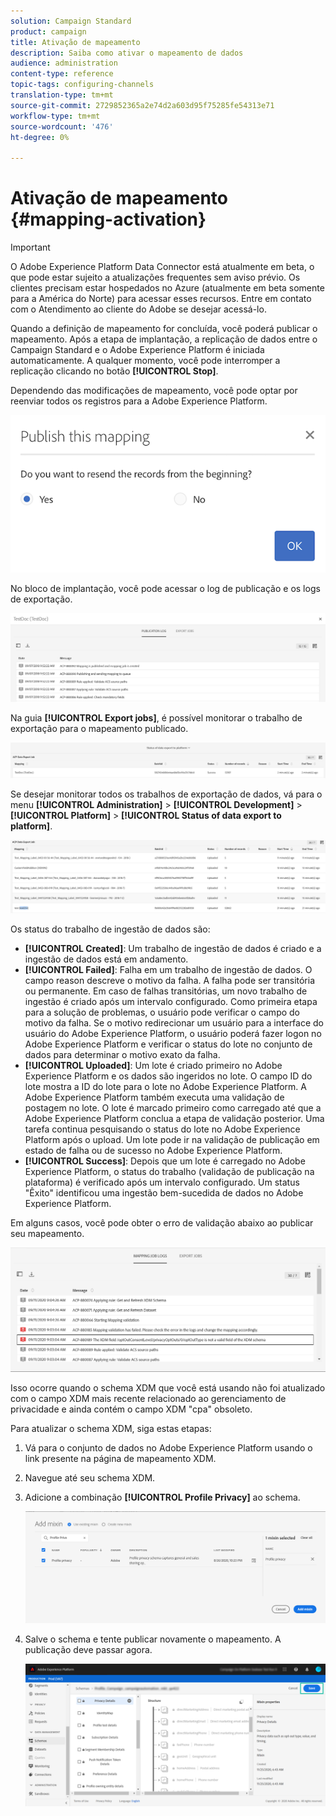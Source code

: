 ```yaml
---
solution: Campaign Standard
product: campaign
title: Ativação de mapeamento
description: Saiba como ativar o mapeamento de dados
audience: administration
content-type: reference
topic-tags: configuring-channels
translation-type: tm+mt
source-git-commit: 2729852365a2e74d2a603d95f75285fe54313e71
workflow-type: tm+mt
source-wordcount: '476'
ht-degree: 0%

---
```



# Ativação de mapeamento {#mapping-activation}

>[!IMPORTANT]
>
>O Adobe Experience Platform Data Connector está atualmente em beta, o que pode estar sujeito a atualizações frequentes sem aviso prévio. Os clientes precisam estar hospedados no Azure (atualmente em beta somente para a América do Norte) para acessar esses recursos. Entre em contato com o Atendimento ao cliente do Adobe se desejar acessá-lo.

Quando a definição de mapeamento for concluída, você poderá publicar o mapeamento. Após a etapa de implantação, a replicação de dados entre o Campaign Standard e o Adobe Experience Platform é iniciada automaticamente. A qualquer momento, você pode interromper a replicação clicando no botão **[!UICONTROL Stop]**.

Dependendo das modificações de mapeamento, você pode optar por reenviar todos os registros para a Adobe Experience Platform.

![](assets/aep_publishmapping.png)

No bloco de implantação, você pode acessar o log de publicação e os logs de exportação.

![](assets/aep_publog.png)

Na guia **[!UICONTROL Export jobs]**, é possível monitorar o trabalho de exportação para o mapeamento publicado.

![](assets/aep_jobstatus.png)

Se desejar monitorar todos os trabalhos de exportação de dados, vá para o menu **[!UICONTROL Administration]** > **[!UICONTROL Development]** > **[!UICONTROL Platform]** > **[!UICONTROL Status of data export to platform]**.

![](assets/aep_statusmapping.png)

Os status do trabalho de ingestão de dados são:

* **[!UICONTROL Created]**: Um trabalho de ingestão de dados é criado e a ingestão de dados está em andamento.
* **[!UICONTROL Failed]**: Falha em um trabalho de ingestão de dados. O campo reason descreve o motivo da falha. A falha pode ser transitória ou permanente. Em caso de falhas transitórias, um novo trabalho de ingestão é criado após um intervalo configurado. Como primeira etapa para a solução de problemas, o usuário pode verificar o campo do motivo da falha. Se o motivo redirecionar um usuário para a interface do usuário do Adobe Experience Platform, o usuário poderá fazer logon no Adobe Experience Platform e verificar o status do lote no conjunto de dados para determinar o motivo exato da falha.
* **[!UICONTROL Uploaded]**: Um lote é criado primeiro no Adobe Experience Platform e os dados são ingeridos no lote. O campo ID do lote mostra a ID do lote para o lote no Adobe Experience Platform. A Adobe Experience Platform também executa uma validação de postagem no lote. O lote é marcado primeiro como carregado até que a Adobe Experience Platform conclua a etapa de validação posterior. Uma tarefa continua pesquisando o status do lote no Adobe Experience Platform após o upload. Um lote pode ir na validação de publicação em estado de falha ou de sucesso no Adobe Experience Platform.
* **[!UICONTROL Success]**: Depois que um lote é carregado no Adobe Experience Platform, o status do trabalho (validação de publicação na plataforma) é verificado após um intervalo configurado. Um status &quot;Êxito&quot; identificou uma ingestão bem-sucedida de dados no Adobe Experience Platform.

Em alguns casos, você pode obter o erro de validação abaixo ao publicar seu mapeamento.

![](assets/aep_datamapping_ccpa.png)

Isso ocorre quando o schema XDM que você está usando não foi atualizado com o campo XDM mais recente relacionado ao gerenciamento de privacidade e ainda contém o campo XDM &quot;cpa&quot; obsoleto.

Para atualizar o schema XDM, siga estas etapas:

1. Vá para o conjunto de dados no Adobe Experience Platform usando o link presente na página de mapeamento XDM.

1. Navegue até seu schema XDM.

1. Adicione a combinação **[!UICONTROL Profile Privacy]** ao schema.

   ![](assets/aep_datamapping_privacyfield.png)

1. Salve o schema e tente publicar novamente o mapeamento. A publicação deve passar agora.

   ![](assets/aep_save_mapping.png)

